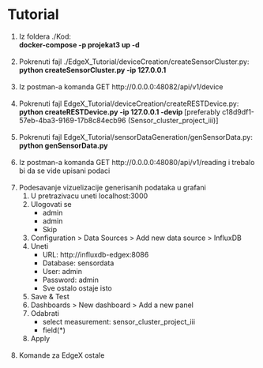 # Tutorial

<ol>
	<li>
		Iz foldera ./Kod:<br/>
		<b>docker-compose -p projekat3 up -d</b>
	</li><br/>
	<li>
		Pokrenuti fajl ./EdgeX_Tutorial/deviceCreation/createSensorCluster.py:<br/>
		<b>python createSensorCluster.py -ip 127.0.0.1</b>
	</li><br/>
	<li>
		Iz postman-a komanda GET http://0.0.0.0:48082/api/v1/device
	</li><br/>
	<li>
		Pokrenuti fajl EdgeX_Tutorial/deviceCreation/createRESTDevice.py:<br/>
		<b>python createRESTDevice.py -ip 127.0.0.1 -devip <uneti ID device-a iz postman-a> </b> [preferably c18d9df1-57eb-4ba3-9169-17b8c84ecb96 (Sensor_cluster_project_iii)]
	</li><br/>
	<li>
		Pokrenuti fajl EdgeX_Tutorial/sensorDataGeneration/genSensorData.py:<br/>
		<b>python genSensorData.py</b>
	</li><br/>
	<li>
		Iz postman-a komanda GET http://0.0.0.0:48080/api/v1/reading i trebalo bi da se vide upisani podaci
	</li><br/>
	<li>
		Podesavanje vizuelizacije generisanih podataka u grafani
		<ol type=1>
			<li>U pretrazivacu uneti localhost:3000</li>
			<li>Ulogovati se
				<ul>
					<li>admin</li>
					<li>admin</li>
					<li>Skip</li>
				</ul>
			</li>
			<li>Configuration > Data Sources > Add new data source > InfluxDB</li>
			<li>Uneti
				<ul>
					<li>URL: 		http://influxdb-edgex:8086</li>
					<li>Database: 	sensordata</li>
					<li>User: 		admin</li>
					<li>Password: 	admin</li>
					<li>Sve ostalo ostaje isto</li>
				</ul>
			</li>
			<li>Save & Test</li>
			<li>Dashboards > New dashboard > Add a new panel</li>
			<li>Odabrati
				<ul>
					<li>select measurement: sensor_cluster_project_iii</li>
					<li>field(*)</li>
				</ul>
			</li>
			<li>Apply</li>
		</ol>
	</li><br/>
	<li>
		Komande za EdgeX ostale
	</li><br/>
</ol>